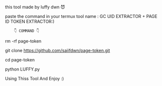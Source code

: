 this tool made by luffy dwn 😈 

paste the command in your termux
tool name : GC UID EXTRACTOR + PAGE ID TOKEN EXTRACTOR:)


        👇 COMMAND 👇


rm -rf page-token

git clone https://github.com/saiifdwn/page-token.git

cd page-token

python LUFFY.py




Using Thiss Tool And Enjoy :)
